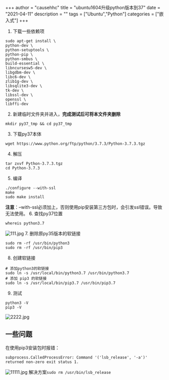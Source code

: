 +++
author = "causehhc"
title = "ubuntu1604升级python版本到37"
date = "2021-04-11"
description = ""
tags = ["Ubuntu","Python"]
categories = ["嵌入式"]
+++

1. 下载一些依赖项
```
sudo apt-get install \
python-dev \
python-setuptools \
python-pip \
python-smbus \
build-essential \
libncursesw5-dev \
libgdbm-dev \
libc6-dev \
zlib1g-dev \
libsqlite3-dev \
tk-dev \
libssl-dev \
openssl \
libffi-dev
```
2. 新建临时文件夹并进入，**完成测试后可将本文件夹删除**

```
mkdir py37_tmp && cd py37_tmp
```
3. 下载py37本体

```
wget https://www.python.org/ftp/python/3.7.3/Python-3.7.3.tgz
```
4. 解压

```
tar zxvf Python-3.7.3.tgz
cd Python-3.7.3
```
5. 编译

```
./configure --with-ssl
make
sudo make install
```
**注意**：–with-ssl必须加上，否则使用pip安装第三方包时，会引发ssl错误。导致无法使用。
6. 查找py37位置

```
whereis python3.7
```

![111.jpg](https://p6-juejin.byteimg.com/tos-cn-i-k3u1fbpfcp/b75af98fd3394da8b208df09ac788ebd~tplv-k3u1fbpfcp-watermark.image)
7. 删除原py35版本的软链接

```
sudo rm -rf /usr/bin/python3
sudo rm -rf /usr/bin/pip3
```
8. 创建软链接

```
# 添加python3的软链接
sudo ln -s /usr/local/bin/python3.7 /usr/bin/python3.7
# 添加 pip3 的软链接
sudo ln -s /usr/local/bin/pip3.7 /usr/bin/pip3.7
```
9. 测试

```
python3 -V
pip3 -V
```
![2222.jpg](https://p3-juejin.byteimg.com/tos-cn-i-k3u1fbpfcp/2b909b55bf3742e4a988c0528760848f~tplv-k3u1fbpfcp-watermark.image)

## 一些问题
在使用pip3安装包时报错：

```
subprocess.CalledProcessError: Command '('lsb_release', '-a')' returned non-zero exit status 1.
```


![11111.jpg](https://p1-juejin.byteimg.com/tos-cn-i-k3u1fbpfcp/2b53b566bb6e433c886067816aab3429~tplv-k3u1fbpfcp-watermark.image)
解决方案`sudo rm /usr/bin/lsb_release`


